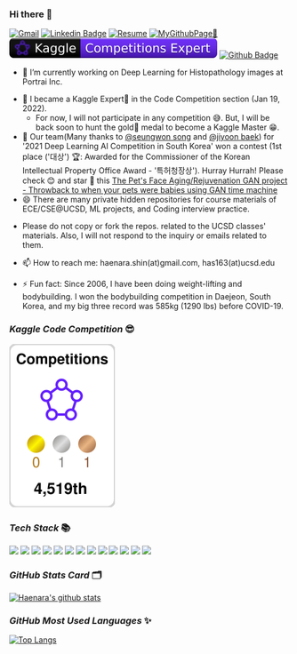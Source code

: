 ### Hi there :wave:
<!-- Github | GithubPage | LinkedIn
--- | --- | ---
[![Hits](https://hits.seeyoufarm.com/api/count/incr/badge.svg?url=https%3A%2F%2Fgithub.com%2Fhaenara-shin&count_bg=%2379C83D&title_bg=%23555555&icon=&icon_color=%23E7E7E7&title=hits&edge_flat=false)](https://hits.seeyoufarm.com) | [![Hits](https://hits.seeyoufarm.com/api/count/incr/badge.svg?url=https%3A%2F%2Fhaenara-shin.github.io&count_bg=%23C83D5D&title_bg=%23555555&icon=&icon_color=%23E7E7E7&title=hits&edge_flat=false)](https://hits.seeyoufarm.com) | [![Hits](https://hits.seeyoufarm.com/api/count/incr/badge.svg?url=https%3A%2F%2Fwww.linkedin.com%2Fin%2Fhaenara-shin%2F&count_bg=%233D59C8&title_bg=%23555555&icon=&icon_color=%23E7E7E7&title=hits&edge_flat=false)](https://hits.seeyoufarm.com) -->

[![Gmail](https://img.shields.io/badge/%20-Send%20Mail-black?color=14171A&labelColor=ef5350&logo=gmail&logoColor=ffffff)](mailto:has163@ucsd.edu?subject=From%20GitHub&cc=has163@ucsd.edu&body=Hi,%20there.%20Found%20you%20from%20GitHub.)
[![Linkedin Badge](https://img.shields.io/badge/-LinkedIn-blue?style=flat-square&logo=Linkedin&logoColor=white&link=https://www.linkedin.com/in/jinho6225/)](https://www.linkedin.com/in/haenara-shin/)
[![Resume](https://img.shields.io/badge/Resume-darkgreen?style=flat-square&logo=read%20the%20docs&logoColor=white&link=https://drive.google.com/file/d/1UuuicorEn1Wi7PPNmr9MiXUuzAfR9lv_/view?usp=sharing)](https://drive.google.com/file/d/1UuuicorEn1Wi7PPNmr9MiXUuzAfR9lv_/view?usp=sharing)
[![MyGithubPage🚀](https://img.shields.io/badge/GithubPage-red?style=flat-square&logo=apache%20rocketmq&logoColor=white&link=https://haenara-shin.github.io/)](https://haenara-shin.github.io/)
![Kaggle Badge](./kaggle-badges/CompetitionsRank/plastic-black.svg)
[![Github Badge](https://img.shields.io/badge/-Github-black?style=flat-square&logo=Github&logoColor=white&link=https://github.com/haenara-shin)](https://www.github.com/haenara-shin)


- 🔭 I’m currently working on Deep Learning for Histopathology images at Portrai Inc.
<!-- - 🌱 I’m currently learning . -->
- 🏅 I became a Kaggle Expert💜 in the Code Competition section (Jan 19, 2022).
  * For now, I will not participate in any competition 😅. But, I will be back soon to hunt the gold🥇 medal to become a Kaggle Master 😁.
- :tada: Our team(Many thanks to [@seungwon song](https://github.com/sw-song) and [@jiyoon baek](https://github.com/jiyoonbaekbaek)) for '2021 Deep Learning AI Competition in South Korea' won a contest (1st place ('대상') 🏆: Awarded for the Commissioner of the Korean Intellectual Property Office Award - '특허청장상'). Hurray Hurrah! Please check :blush: and star :star2: this [The Pet's Face Aging/Rejuvenation GAN project - Throwback to when your pets were babies using GAN time machine](https://github.com/haenara-shin/GAN_Project)
- 😄 There are many private hidden repositories for course materials of ECE/CSE@UCSD, ML projects, and Coding interview practice.
<!--   * CSE250B(AI algorithms) | ECE225A (Statistics) | ECE228 HW (ML for Physical App.) | ECE271B HW(Stat. Learning) | ECE271C (Deep Learning) -->
  * Please do not copy or fork the repos. related to the UCSD classes' materials. Also, I will not respond to the inquiry or emails related to them.
- 📫 How to reach me: haenara.shin(at)gmail.com, has163(at)ucsd.edu


- ⚡ Fun fact: Since 2006, I have been doing weight-lifting and bodybuilding. I won the bodybuilding competition in Daejeon, South Korea, and my big three record was 585kg (1290 lbs) before COVID-19.

### _Kaggle Code Competition_ 😎
![](./kaggle-plates/Competitions/white.svg)

### _Tech Stack_ 📚
<span>
<img src="https://img.shields.io/badge/Python-blue?style=flat-square&logo=Python&logoColor=white" />
<img src="https://img.shields.io/badge/Flask-yellow?style=flat-square&logo=Flask&logoColor=white" />
<img src="https://img.shields.io/badge/Django-darkgreen?style=flat-square&logo=Django&logoColor=white" />
<img src="https://img.shields.io/badge/Mysql-royalpink?style=flat-square&logo=mysql&logoColor=white" />
<!-- <img src="https://img.shields.io/badge/Kubernetes-orange?style=flat-square&logo=kubernetes&logoColor=white" /> -->
<img src="https://img.shields.io/badge/MongoDB-purple?style=flat-square&logo=mongodb&logoColor=white" />
<!-- <img src="https://img.shields.io/badge/JavaScript-yellow?style=flat-square&logo=JavaScript&logoColor=white" /> -->
<img src="https://img.shields.io/badge/TensorFlow-red?style=flat-square&logo=TensorFlow&logoColor=white" />
<img src="https://img.shields.io/badge/PyTorch-navy?style=flat-square&logo=PyTorch&logoColor=white" />
<img src="https://img.shields.io/badge/Scikit_learn-royalblue?style=flat-square&logo=Scikit-learn&logoColor=white" />
 <img src="https://img.shields.io/badge/wandb-skypurple?style=flat-square&logo=wandb&logoColor=white" />
<img src="https://img.shields.io/badge/C++-gray?style=flat-square&logo=C++&logoColor=white" />
<img src="https://img.shields.io/badge/CUDA-green?style=flat-square&logo=CUDA&logoColor=white" />
<img src="https://img.shields.io/badge/MATLAB-skyblue?style=flat-square&logo=MATLAB&logoColor=white" />
<img src="https://skillicons.dev/icons?i=github,githubactions,docker,py,pytorch,tensorflow,cuda,anaconda,vscode&theme=light" />  
</span>

### _GitHub Stats Card_ 🗂
[![Haenara's github stats](https://github-readme-stats.vercel.app/api?username=haenara-shin&repo=github-readme-stats&hide=issues,contribs&count_private=true&show_icons=true&theme=merko)](https://github.com/anuraghazra/github-readme-stats)

### _GitHub Most Used Languages_ ✨
[![Top Langs](https://github-readme-stats.vercel.app/api/top-langs/?username=haenara-shin&layout=compact)](https://github.com/anuraghazra/github-readme-stats)

<!--
**haenara-shin/haenara-shin** is a ✨ _special_ ✨ repository because its `README.md` (this file) appears on your GitHub profile.
![haenara](https://road-to-kaggle-grandmaster.vercel.app/api/simple/haenara)
### _Kaggle Code Competition_ 😎
![competition](https://road-to-kaggle-grandmaster.vercel.app/api/badges/haenara/competition)
Here are some ideas to get you started:

- 🔭 I’m currently working on 'Machine Learning and Data Science' and 'Materials Science and Engineering.' 
- 🌱 I’m currently learning Reinforcement Learning, Generative Adversarial Networks, Recommender System, and GPU Programming.
- 👯 I’m looking to collaborate on Machine Learning applied to Materials Science, Deep Learning to Computer Vision, Reinforcement Learning to Baduk(GO) and Recommender system building.
- 🤔 I'm looking for help with Machine Learning and iOS App development. 
- 💬 Ask me about anything you may have
- 📫 How to reach me: haenara.shin(at)gmail.com, has163(at)ucsd.edu
- 😄 There are many private hidden repositories for course materials of ECE/CSE@UCSD, ML projects(competition, personal projects) and Coding interview practice(LeetCode problem solving) here.
- ⚡ Fun fact: Since 2006, I have been doing weight-lifting and bodybuilding. I won the bodybuilding competition in Daejeon, South Korea, and my big three record is 585kg (1290lbs).
-->
